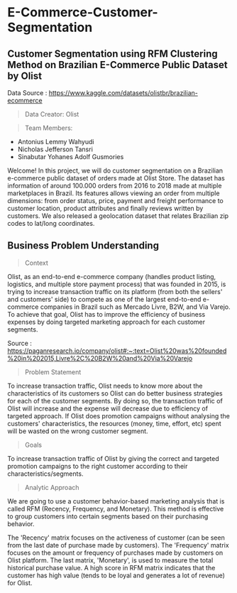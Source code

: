 # E-Commerce-Customer-Segmentation

## Customer Segmentation using RFM Clustering Method on Brazilian E-Commerce Public Dataset by Olist
Data Source : https://www.kaggle.com/datasets/olistbr/brazilian-ecommerce

> Data Creator: Olist

> Team Members:

- Antonius Lemmy Wahyudi
- Nicholas Jefferson Tansri
- Sinabutar Yohanes Adolf Gusmories

Welcome! In this project, we will do customer segmentation on a Brazilian e-commerce public dataset of orders made at Olist Store. The dataset has information of around 100.000 orders from 2016 to 2018 made at multiple marketplaces in Brazil. Its features allows viewing an order from multiple dimensions: from order status, price, payment and freight performance to customer location, product attributes and finally reviews written by customers. We also released a geolocation dataset that relates Brazilian zip codes to lat/long coordinates.

## Business Problem Understanding
> Context

Olist, as an end-to-end e-commerce company (handles product listing, logistics, and multiple store payment process) that was founded in 2015, is trying to increase transaction traffic on its platform (from both the sellers' and customers' side) to compete as one of the largest end-to-end e-commerce companies in Brazil such as Mercado Livre, B2W, and Via Varejo. To achieve that goal, Olist has to improve the efficiency of business expenses by doing targeted marketing approach for each customer segments.

Source : https://paganresearch.io/company/olist#:~:text=Olist%20was%20founded%20in%202015,Livre%2C%20B2W%20and%20Via%20Varejo

> Problem Statement

To increase transaction traffic, Olist needs to know more about the characteristics of its customers so Olist can do better business strategies for each of the customer segments. By doing so, the transaction traffic of Olist will increase and the expense will decrease due to efficiency of targeted approach. If Olist does promotion campaigns without analysing the customers' characteristics, the resources (money, time, effort, etc) spent will be wasted on the wrong customer segment.

> Goals

To increase transaction traffic of Olist by giving the correct and targeted promotion campaigns to the right customer according to their characteristics/segments.

> Analytic Approach

We are going to use a customer behavior-based marketing analysis that is called RFM (Recency, Frequency, and Monetary). This method is effective to group customers into certain segments based on their purchasing behavior.

The 'Recency' matrix focuses on the activeness of customer (can be seen from the last date of purchase made by customers). The 'Frequency' matrix focuses on the amount or frequency of purchases made by customers on Olist platform. The last matrix, 'Monetary', is used to measure the total historical purchase value. A high score in RFM matrix indicates that the customer has high value (tends to be loyal and generates a lot of revenue) for Olist.
